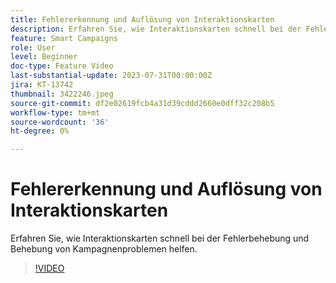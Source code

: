```yaml
---
title: Fehlererkennung und Auflösung von Interaktionskarten
description: Erfahren Sie, wie Interaktionskarten schnell bei der Fehlerbehebung und Behebung von Kampagnenproblemen helfen.
feature: Smart Campaigns
role: User
level: Beginner
doc-type: Feature Video
last-substantial-update: 2023-07-31T00:00:00Z
jira: KT-13742
thumbnail: 3422246.jpeg
source-git-commit: df2e02619fcb4a31d39cddd2660e0dff32c208b5
workflow-type: tm+mt
source-wordcount: '36'
ht-degree: 0%

---
```



# Fehlererkennung und Auflösung von Interaktionskarten

Erfahren Sie, wie Interaktionskarten schnell bei der Fehlerbehebung und Behebung von Kampagnenproblemen helfen.

>[!VIDEO](https://video.tv.adobe.com/v/3422246/?learn=on)

